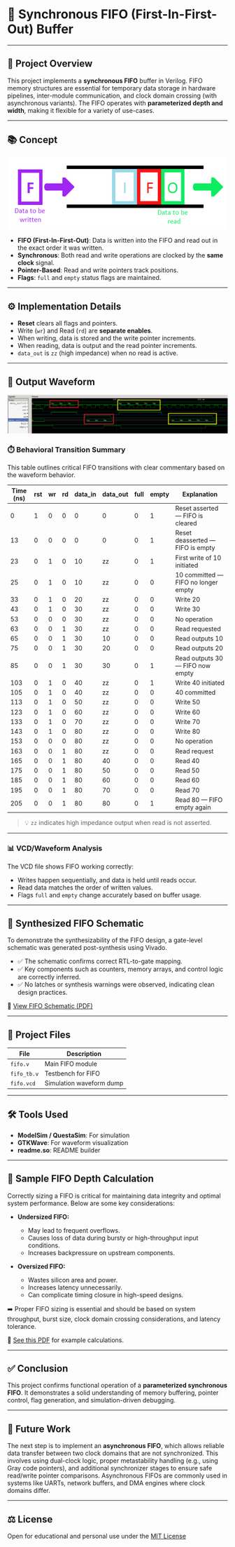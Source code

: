 # 🧠 Synchronous FIFO (First-In-First-Out) Buffer

---

## 📘 Project Overview

This project implements a **synchronous FIFO** buffer in Verilog. FIFO memory structures are essential for temporary data storage in hardware pipelines, inter-module communication, and clock domain crossing (with asynchronous variants). The FIFO operates with **parameterized depth and width**, making it flexible for a variety of use-cases.

---

## 📚 Concept
![FIFO Concept](https://github.com/VLSI-Shubh/FIFO/blob/b34a639a8585a52b40fa94ca9ac9d35157e2afeb/fifo.png)
* **FIFO (First-In-First-Out)**: Data is written into the FIFO and read out in the exact order it was written.  
* **Synchronous**: Both read and write operations are clocked by the **same clock** signal.  
* **Pointer-Based**: Read and write pointers track positions.  
* **Flags**: `full` and `empty` status flags are maintained.

---

## ⚙️ Implementation Details

* **Reset** clears all flags and pointers.  
* Write (`wr`) and Read (`rd`) are **separate enables**.  
* When writing, data is stored and the write pointer increments.  
* When reading, data is output and the read pointer increments.  
* `data_out` is `zz` (high impedance) when no read is active.

---

## 🧪 Output Waveform
![FIFO Waveform](https://github.com/VLSI-Shubh/FIFO/blob/7f2c4ad7a8a67c25752c1d7e665ec7a0118ec4bf/Sync_fifo_output.png)
### ⏱️ Behavioral Transition Summary 

This table outlines critical FIFO transitions with clear commentary based on the waveform behavior.

| Time (ns) | rst | wr | rd | data_in | data_out | full | empty | Explanation                         |
| --------- | --- | -- | -- | ------- | -------- | ---- | ----- | --------------------------------- |
| 0         | 1   | 0  | 0  | 0       | 0        | 0    | 1     | Reset asserted — FIFO is cleared  |
| 13        | 0   | 0  | 0  | 0       | 0        | 0    | 1     | Reset deasserted — FIFO is empty  |
| 23        | 0   | 1  | 0  | 10      | zz       | 0    | 1     | First write of 10 initiated       |
| 25        | 0   | 1  | 0  | 10      | zz       | 0    | 0     | 10 committed — FIFO no longer empty |
| 33        | 0   | 1  | 0  | 20      | zz       | 0    | 0     | Write 20                         |
| 43        | 0   | 1  | 0  | 30      | zz       | 0    | 0     | Write 30                         |
| 53        | 0   | 0  | 0  | 30      | zz       | 0    | 0     | No operation                     |
| 63        | 0   | 0  | 1  | 30      | zz       | 0    | 0     | Read requested                   |
| 65        | 0   | 0  | 1  | 30      | 10       | 0    | 0     | Read outputs 10                  |
| 75        | 0   | 0  | 1  | 30      | 20       | 0    | 0     | Read outputs 20                  |
| 85        | 0   | 0  | 1  | 30      | 30       | 0    | 1     | Read outputs 30 — FIFO now empty |
| 103       | 0   | 1  | 0  | 40      | zz       | 0    | 1     | Write 40 initiated              |
| 105       | 0   | 1  | 0  | 40      | zz       | 0    | 0     | 40 committed                    |
| 113       | 0   | 1  | 0  | 50      | zz       | 0    | 0     | Write 50                       |
| 123       | 0   | 1  | 0  | 60      | zz       | 0    | 0     | Write 60                       |
| 133       | 0   | 1  | 0  | 70      | zz       | 0    | 0     | Write 70                       |
| 143       | 0   | 1  | 0  | 80      | zz       | 0    | 0     | Write 80                       |
| 153       | 0   | 0  | 0  | 80      | zz       | 0    | 0     | No operation                   |
| 163       | 0   | 0  | 1  | 80      | zz       | 0    | 0     | Read request                  |
| 165       | 0   | 0  | 1  | 80      | 40       | 0    | 0     | Read 40                       |
| 175       | 0   | 0  | 1  | 80      | 50       | 0    | 0     | Read 50                       |
| 185       | 0   | 0  | 1  | 80      | 60       | 0    | 0     | Read 60                       |
| 195       | 0   | 0  | 1  | 80      | 70       | 0    | 0     | Read 70                       |
| 205       | 0   | 0  | 1  | 80      | 80       | 0    | 1     | Read 80 — FIFO empty again    |

> 💡 `zz` indicates high impedance output when read is not asserted.

---

### 📊 VCD/Waveform Analysis

The VCD file shows FIFO working correctly:

* Writes happen sequentially, and data is held until reads occur.  
* Read data matches the order of written values.  
* Flags `full` and `empty` change accurately based on buffer usage.

---
## 🧩 Synthesized FIFO Schematic

To demonstrate the synthesizability of the FIFO design, a gate-level schematic was generated post-synthesis using Vivado.

- ✅ The schematic confirms correct RTL-to-gate mapping.
- ✅ Key components such as counters, memory arrays, and control logic are correctly inferred.
- ✅ No latches or synthesis warnings were observed, indicating clean design practices.

📎 [View FIFO Schematic (PDF)](https://github.com/VLSI-Shubh/FIFO/blob/162de24e734fb30b577bfffb2f43e761cb7ec0d7/schematic_FIFO.pdf)

---
## 📁 Project Files

| File        | Description              |
| ----------- | ------------------------ |
| `fifo.v`    | Main FIFO module         |
| `fifo_tb.v` | Testbench for FIFO       |
| `fifo.vcd`  | Simulation waveform dump |

---

## 🛠️ Tools Used

* **ModelSim / QuestaSim**: For simulation  
* **GTKWave**: For waveform visualization  
* **readme.so**: README builder  

---

## 📐 Sample FIFO Depth Calculation

Correctly sizing a FIFO is critical for maintaining data integrity and optimal system performance. Below are some key considerations:

- **Undersized FIFO:**
  - May lead to frequent overflows.
  - Causes loss of data during bursty or high-throughput input conditions.
  - Increases backpressure on upstream components.

- **Oversized FIFO:**
  - Wastes silicon area and power.
  - Increases latency unnecessarily.
  - Can complicate timing closure in high-speed designs.

➡️ Proper FIFO sizing is essential and should be based on system throughput, burst size, clock domain crossing considerations, and latency tolerance.

📎 [See this PDF](https://github.com/VLSI-Shubh/FIFO/blob/45c73236de36b09360d909a3c76a3f9d2e6ef76d/Sample%20FIFO%20Depth%20calculations.pdf) for example calculations.


---

## ✅ Conclusion

This project confirms functional operation of a **parameterized synchronous FIFO**. It demonstrates a solid understanding of memory buffering, pointer control, flag generation, and simulation-driven debugging.

---

## 🚀 Future Work

The next step is to implement an **asynchronous FIFO**, which allows reliable data transfer between two clock domains that are not synchronized. This involves using dual-clock logic, proper metastability handling (e.g., using Gray code pointers), and additional synchronizer stages to ensure safe read/write pointer comparisons. Asynchronous FIFOs are commonly used in systems like UARTs, network buffers, and DMA engines where clock domains differ.

---

## ⚖️ License

Open for educational and personal use under the [MIT License](https://github.com/VLSI-Shubh/FIFO/blob/000acc181063239838545712b3d4923562977808/License.txt)


